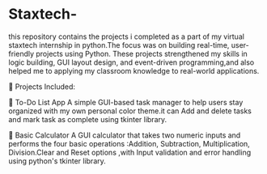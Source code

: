 # Staxtech-
 this repository contains the projects i completed as a part of my virtual staxtech internship in python.The focus was on building real-time, user-friendly projects using Python. These projects strengthened my skills in logic building, GUI layout design, and event-driven programming,and also helped me to applying my classroom knowledge to real-world applications.

📂 Projects Included:

📝 To-Do List App A simple GUI-based task manager to help users stay organized with my own personal color theme.it can Add and delete tasks and mark task as complete using tkinter library.

🧮 Basic Calculator A GUI calculator that takes two numeric inputs and performs the four basic operations :Addition, Subtraction, Multiplication, Division.Clear and Reset options ,with Input validation and error handling using python's tkinter library.

